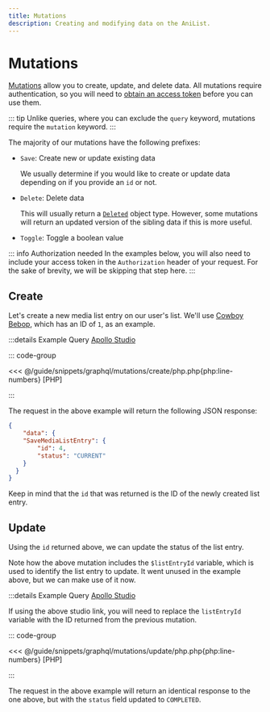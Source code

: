 ```yaml
---
title: Mutations
description: Creating and modifying data on the AniList.
---
```


# Mutations

[Mutations](https://graphql.org/learn/queries/#mutations) allow you to create, update, and delete data. All mutations require authentication, so you will need to [obtain an access token](/guide/auth/) before you can use them.

::: tip
Unlike queries, where you can exclude the `query` keyword, mutations require the `mutation` keyword.
:::

The majority of our mutations have the following prefixes:

* `Save`: Create new or update existing data

	We usually determine if you would like to create or update data depending on if you provide an `id` or not. 

* `Delete`: Delete data

	This will usually return a [`Deleted`](https://studio.apollographql.com/sandbox/schema/reference/objects/Deleted) object type. However, some mutations will return an updated version of the sibling data if this is more useful.

* `Toggle`: Toggle a boolean value

::: info Authorization needed
In the examples below, you will also need to include your access token in the `Authorization` header of your request. For the sake of brevity, we will be skipping that step here.
:::

## Create

Let's create a new media list entry on our user's list. We'll use [Cowboy Bebop](https://anilist.co/anime/1), which has an ID of `1`, as an example.

:::details Example Query
[Apollo Studio](https://studio.apollographql.com/sandbox/explorer?endpoint=https%3A%2F%2Fgraphql.anilist.co&explorerURLState=N4IgJg9gxgrgtgUwHYBcQC4RxighigSwiQAIAKAEgBsCBnFAUVQCcBPASTHRPdQBoSFRGAK5O3XigEV6%2BGLW4BZBCNwAZOigDKeFPICUJYAB1mx0iS24AbgmWqN9JijZkCXQTScsOYAcNFxQQCxPxJZPQVBCIMjU3MSRJJ3eItEmNpUxIBfVNyzJBA%2BEGtcZlEAIyoEWgwQEwLE4ywVQLBm7gBGPiySZoyOvpAAYQBVACVxhgA5ABVmvJBsoA)

::: code-group
<!-- <<< @/guide/snippets/graphql/mutations/javascript.js{js:line-numbers} [Javascript] -->
<<< @/guide/snippets/graphql/mutations/create/php.php{php:line-numbers} [PHP]
<!-- <<< @/guide/snippets/graphql/mutations/python.py{py:line-numbers} [Python] -->
<!-- <<< @/guide/snippets/graphql/mutations/rust.rs{rs:line-numbers} [Rust] -->
:::

The request in the above example will return the following JSON response:

```json
{
	"data": {
    "SaveMediaListEntry": {
        "id": 4,
        "status": "CURRENT"
    }
  }
}
```

Keep in mind that the `id` that was returned is the ID of the newly created list entry.

## Update

Using the `id` returned above, we can update the status of the list entry.

Note how the above mutation includes the `$listEntryId` variable, which is used to identify the list entry to update. It went unused in the example above, but we can make use of it now.

:::details Example Query
[Apollo Studio](https://studio.apollographql.com/sandbox/explorer?endpoint=https%3A%2F%2Fgraphql.anilist.co&explorerURLState=N4IgJg9gxgrgtgUwHYBcQC4RxighigSwiQAIAKAEgBsCBnFAUVQCcBPASTHRPdQBoSFRGAK5O3XigEV6%2BGLW4BZBCNwAZOigDKeFPICUJYAB1mx0iS24AbgmWqN9JijZkCXQTScsOYAcNFxQQCxPxJZPQVBCIMjU3MSRJJ3eItEmNpUxIBfVNyzJBA%2BEGtcZlEAIyoEWgwQEwLE4xAvRh9OZu4AFj4skmaMzv6QAGEAeUUABTUGABUGABFmvJBsoA)

If using the above studio link, you will need to replace the `listEntryId` variable with the ID returned from the previous mutation.

::: code-group
<!-- <<< @/guide/snippets/graphql/mutations/javascript.js{js:line-numbers} [Javascript] -->
<<< @/guide/snippets/graphql/mutations/update/php.php{php:line-numbers} [PHP]
<!-- <<< @/guide/snippets/graphql/mutations/python.py{py:line-numbers} [Python] -->
<!-- <<< @/guide/snippets/graphql/mutations/rust.rs{rs:line-numbers} [Rust] -->
:::

The request in the above example will return an identical response to the one above, but with the `status` field updated to `COMPLETED`.
